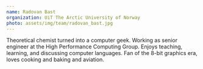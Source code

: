 ```yaml
---
name: Radovan Bast
organization: UiT The Arctic University of Norway
photo: assets/img/team/radovan_bast.jpg
---
```


Theoretical chemist turned into a computer geek. Working as senior engineer at
the High Performance Computing Group. Enjoys teaching, learning, and discussing
computer languages. Fan of the 8-bit graphics era, loves cooking and
baking and aviation.
